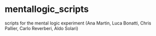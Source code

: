 # mentallogic_scripts
scripts for the mental logic experiment (Ana Martin, Luca Bonatti, Chris Pallier, Carlo Reverberi, Aldo Solari)

